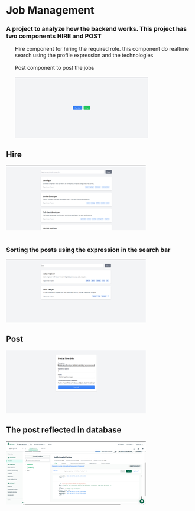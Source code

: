 # Job Management 
### A project to analyze how the backend works. This project has two components <b>HIRE and POST</b> 
<ul style:"circle" color:"white">
  <ls>Hire component for hiring the required role. this component do realtime search using the profile expression and the technologies</ls><br><br>
  <ls>Post component to post the jobs</ls><br><br>
  <img src = "https://github.com/Adhil-Bin-Nadeer/Test_Program/blob/main/Images/Screenshot%202025-06-04%20123253.png" height="50%"  width ="75%">
</ul>

## Hire
<img src="https://github.com/Adhil-Bin-Nadeer/Test_Program/blob/main/Images/Screenshot%202025-06-04%20123305.png"  height = "50%"  width = "75%"><br><br>
###  Sorting the posts using the expression in the search bar

<img src="https://github.com/Adhil-Bin-Nadeer/Test_Program/blob/main/Images/Screenshot%202025-06-04%20123318.png" height="50%" width="75%">

## Post

<img src = "https://github.com/Adhil-Bin-Nadeer/Test_Program/blob/main/Images/Screenshot%202025-06-04%20132635.png" height = "50%" width = "75%">


## The post reflected in database
<img src = "https://github.com/Adhil-Bin-Nadeer/Test_Program/blob/main/Images/Screenshot%202025-06-04%20132818.png" height = "50%"  width ="75%">



